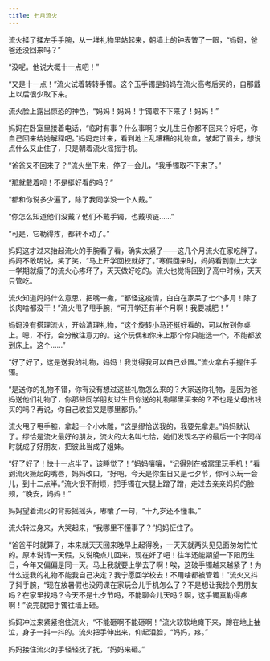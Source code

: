 ```yaml
---
title: 七月流火
---
```


流火揉了揉左手手腕，从一堆礼物里站起来，朝墙上的钟表瞥了一眼，“妈妈，爸爸还没回来吗？”

“没呢。他说大概十一点吧！”

“又是十一点！”流火试着转转手镯。这个玉手镯是妈妈在流火高考后买的，自那戴上以后很少取下来。

流火脸上露出惊恐的神色，“妈妈！妈妈！手镯取不下来了！妈妈！”

<!--more-->

妈妈在卧室里接着电话，“临时有事？什么事啊？女儿生日你都不回来？好吧，你自己回来给她解释吧。”妈妈走过来，看到地上乱糟糟的礼物盒，皱起了眉头，想说点什么又止住了，只是朝着流火摇摇手机。

“爸爸又不回来了？”流火坐下来，停了一会儿，“我手镯取不下来了。”

“那就戴着呗！不是挺好看的吗？”

“都和你说多少遍了，除了我同学没一个人戴。”

“你怎么知道他们没戴？他们不戴手镯，也戴项链……”

“可是，它勒得疼，都转不动了。”

妈妈这才过来抬起流火的手腕看了看，确实太紧了——这几个月流火在家吃胖了。妈妈不敢明说，笑了笑，“马上开学回校就好了。”寒假回来时，妈妈看到刚上大学一学期就瘦了的流火心疼坏了，天天做好吃的。流火也觉得回到了高中时候，天天只管吃。

流火知道妈妈什么意思，把嘴一撇，“都怪这疫情，白白在家呆了七个多月！除了长肉啥都没干！”流火甩了甩手腕，“可开学还有半个月啊！我要减肥！”

妈妈没有搭理流火，开始清理礼物，“这个旋转小马还挺好看的，可以放到你桌上。嗯，不行，会分散注意力的。这个玩偶和你床上那个你只能选一个，不能都放到床上。这个……”

“好了好了，这是送我的礼物，妈妈！我觉得我可以自己处置。”流火拿右手握住手镯。

“是送你的礼物不错，你有没有想过这些礼物怎么来的？大家送你礼物，是因为爸妈送他们礼物了，你那些同学朋友过生日你送的礼物哪里买来的？不也是父母出钱买的吗？再说，你自己收拾又是哪里都扔。”

流火甩了甩手腕，拿起一个小木雕，“这是缪恰送我的，我要先拿走。”妈妈默认了。缪恰是流火最好的朋友，流火的大名叫七恰，她们发现名字的最后一个字同样时就成了好朋友，把彼此当成了姐妹。

“好了好了！快十一点半了，该睡觉了！”妈妈嚷嚷，“记得别在被窝里玩手机！”看到流火撅起的嘴唇，妈妈改口，“好吧，今天是你生日又是七夕节，你可以玩一会儿，到十二点半。”流火很不耐烦，把手镯在大腿上蹭了蹭，走过去亲亲妈妈的脸颊，“晚安，妈妈！”

妈妈望着流火的背影摇摇头，嘟囔了一句，“十九岁还不懂事。”

流火转过身来，大哭起来，“我哪里不懂事了？”妈妈怔住了。

“爸爸平时就算了，本来就天天回来晚早上起得晚，一天天就两头见见面匆匆忙忙的。原本说请一天假，又说晚点儿回来，现在好了吧！往年还能期望一下阳历生日，今年又偏偏是同一天。马上我就要上学去了啊！唉，这破手镯越来越紧了！为什么送我的礼物不能我自己决定？我宁愿回学校去！不用啥都被管着！”流火又抖了抖手腕，“现在放暑假也没网课在家玩会儿手机怎么了？不是想让我找个男朋友吗？在家里找吗？今天不是七夕节吗，不能聊会儿天吗？啊，这手镯真勒得疼啊！”说完就把手镯往墙上砸。

妈妈冲过来紧紧抱住流火，“不能砸啊不能砸啊！”流火软软地瘫下来，蹲在地上抽泣，身子一抖一抖的。流火把手伸出来，仰起泪脸，“妈妈，疼。”

妈妈接住流火的手轻轻抚了抚，“妈妈来砸。”